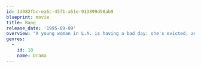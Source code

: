 ```yaml
---
id: 1d082fbc-ea6c-45f1-a51e-913899d98ab9
blueprint: movie
title: Bang
release_date: '1995-09-09'
overview: "A young woman in L.A. is having a bad day: she's evicted, an audition ends with a producer furious she won't trade sex for the part, and a policeman nabs her for something she didn't do, demanding fellatio to release her. She snaps, grabs his gun, takes his uniform, and leaves him cuffed to a tree where he's soon having a defenseless chat with a homeless man. She takes off on the cop's motorcycle and, for an afternoon, experiences a cop's life. She talks a young man out of suicide and then is plunged into violence after a friendly encounter with two \"vatos.\" She is torn between self-protection and others' expectations. Is there any resolution for her torrent of feelings?"
genres:
  -
    id: 18
    name: Drama
---
```

